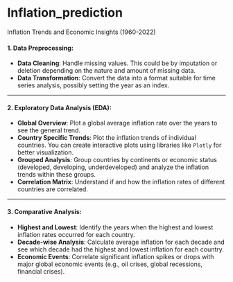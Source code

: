 # Inflation_prediction
Inflation Trends and Economic Insights (1960-2022)


#### **1. Data Preprocessing:**
- **Data Cleaning**: Handle missing values. This could be by imputation or deletion depending on the nature and amount of missing data.
- **Data Transformation**: Convert the data into a format suitable for time series analysis, possibly setting the year as an index.
  
---

#### **2. Exploratory Data Analysis (EDA):**
- **Global Overview**: Plot a global average inflation rate over the years to see the general trend.
- **Country Specific Trends**: Plot the inflation trends of individual countries. You can create interactive plots using libraries like `Plotly` for better visualization.
- **Grouped Analysis**: Group countries by continents or economic status (developed, developing, underdeveloped) and analyze the inflation trends within these groups.
- **Correlation Matrix**: Understand if and how the inflation rates of different countries are correlated.

---

#### **3. Comparative Analysis:**
- **Highest and Lowest**: Identify the years when the highest and lowest inflation rates occurred for each country.
- **Decade-wise Analysis**: Calculate average inflation for each decade and see which decade had the highest and lowest inflation for each country.
- **Economic Events**: Correlate significant inflation spikes or drops with major global economic events (e.g., oil crises, global recessions, financial crises).
